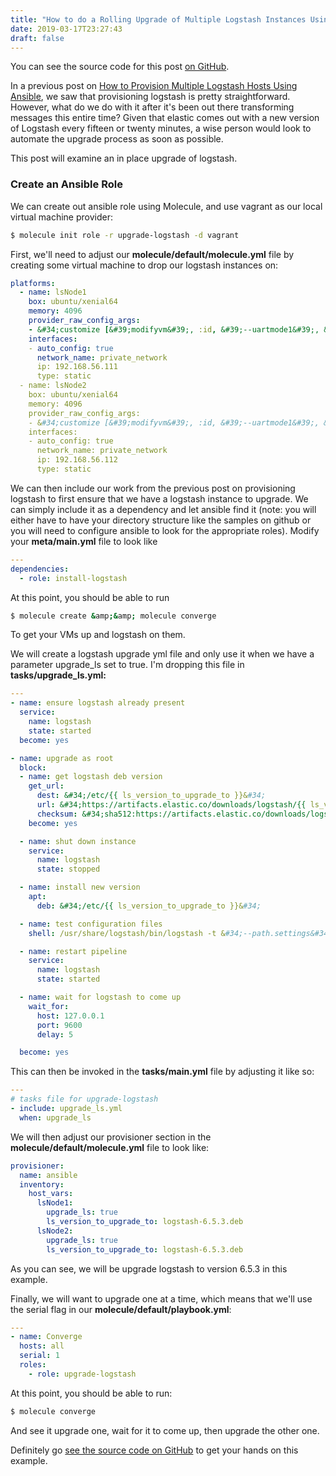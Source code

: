 ```yaml
---
title: "How to do a Rolling Upgrade of Multiple Logstash Instances Using Ansible"
date: 2019-03-17T23:27:43
draft: false
---
```


You can see the source code for this post [on GitHub](https://github.com/nfisher23/some-ansible-examples).

In a previous post on [How to Provision Multiple Logstash Hosts Using Ansible](https://nickolasfisher.com/blog/How-to-Provision-Multiple-Logstash-Hosts-Using-Ansible), we saw that provisioning logstash is pretty straightforward. However, what do we do with it after it&#39;s been out there transforming messages this entire time? Given that elastic comes out with a new version of Logstash every fifteen or twenty minutes, a wise person would look to automate the upgrade process as soon as possible.

This post will examine an in place upgrade of logstash.

### Create an Ansible Role

We can create out ansible role using Molecule, and use vagrant as our local virtual machine provider:

```bash
$ molecule init role -r upgrade-logstash -d vagrant
```

First, we&#39;ll need to adjust our **molecule/default/molecule.yml** file by creating some virtual machine to drop our logstash instances on:

```yaml
platforms:
  - name: lsNode1
    box: ubuntu/xenial64
    memory: 4096
    provider_raw_config_args:
    - &#34;customize [&#39;modifyvm&#39;, :id, &#39;--uartmode1&#39;, &#39;disconnected&#39;]&#34;
    interfaces:
    - auto_config: true
      network_name: private_network
      ip: 192.168.56.111
      type: static
  - name: lsNode2
    box: ubuntu/xenial64
    memory: 4096
    provider_raw_config_args:
    - &#34;customize [&#39;modifyvm&#39;, :id, &#39;--uartmode1&#39;, &#39;disconnected&#39;]&#34;
    interfaces:
    - auto_config: true
      network_name: private_network
      ip: 192.168.56.112
      type: static
```

We can then include our work from the previous post on provisioning logstash to first ensure that we have a logstash instance to upgrade. We can simply include it as a dependency and let ansible find it (note: you will either have to have your directory structure like the samples on github or you will need to configure ansible to look for the appropriate roles). Modify your **meta/main.yml** file to look like

```yaml
---
dependencies:
  - role: install-logstash
```

At this point, you should be able to run

```bash
$ molecule create &amp;&amp; molecule converge
```

To get your VMs up and logstash on them.

We will create a logstash upgrade yml file and only use it when we have a parameter upgrade\_ls set to true. I&#39;m dropping this file in **tasks/upgrade\_ls.yml:**

```yaml
---
- name: ensure logstash already present
  service:
    name: logstash
    state: started
  become: yes

- name: upgrade as root
  block:
  - name: get logstash deb version
    get_url:
      dest: &#34;/etc/{{ ls_version_to_upgrade_to }}&#34;
      url: &#34;https://artifacts.elastic.co/downloads/logstash/{{ ls_version_to_upgrade_to }}&#34;
      checksum: &#34;sha512:https://artifacts.elastic.co/downloads/logstash/{{ ls_version_to_upgrade_to }}.sha512&#34;
    become: yes

  - name: shut down instance
    service:
      name: logstash
      state: stopped

  - name: install new version
    apt:
      deb: &#34;/etc/{{ ls_version_to_upgrade_to }}&#34;

  - name: test configuration files
    shell: /usr/share/logstash/bin/logstash -t &#34;--path.settings&#34; &#34;/etc/logstash&#34;

  - name: restart pipeline
    service:
      name: logstash
      state: started

  - name: wait for logstash to come up
    wait_for:
      host: 127.0.0.1
      port: 9600
      delay: 5

  become: yes

```

This can then be invoked in the **tasks/main.yml** file by adjusting it like so:

```yaml
---
# tasks file for upgrade-logstash
- include: upgrade_ls.yml
  when: upgrade_ls

```

We will then adjust our provisioner section in the **molecule/default/molecule.yml** file to look like:

```yaml
provisioner:
  name: ansible
  inventory:
    host_vars:
      lsNode1:
        upgrade_ls: true
        ls_version_to_upgrade_to: logstash-6.5.3.deb
      lsNode2:
        upgrade_ls: true
        ls_version_to_upgrade_to: logstash-6.5.3.deb

```

As you can see, we will be upgrade logstash to version 6.5.3 in this example.

Finally, we will want to upgrade one at a time, which means that we&#39;ll use the serial flag in our **molecule/default/playbook.yml**:

```yaml
---
- name: Converge
  hosts: all
  serial: 1
  roles:
    - role: upgrade-logstash

```

At this point, you should be able to run:

```bash
$ molecule converge
```

And see it upgrade one, wait for it to come up, then upgrade the other one.

Definitely go [see the source code on GitHub](https://github.com/nfisher23/some-ansible-examples) to get your hands on this example.
